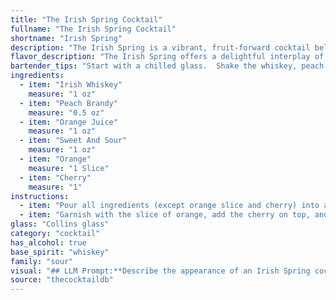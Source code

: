 ```yaml
---
title: "The Irish Spring Cocktail"
fullname: "The Irish Spring Cocktail"
shortname: "Irish Spring"
description: "The Irish Spring is a vibrant, fruit-forward cocktail belonging to the Sour family, likely a modern creation inspired by classic whiskey sours. Its blend of Irish whiskey, peach brandy, and citrus juices creates a refreshing and balanced flavor profile. "
flavor_description: "The Irish Spring offers a delightful interplay of flavors. The Irish whiskey provides a warm, smoky base, while the peach brandy contributes a sweet, fruity complexity. The orange juice adds a refreshing citrus tang, balanced by the tartness of the sweet and sour mix.  A final touch of orange and cherry  rounds out the experience with a touch of sweetness and bright acidity. It's a balanced and invigorating cocktail, perfect for a sunny afternoon or a cozy evening. "
bartender_tips: "Start with a chilled glass.  Shake the whiskey, peach brandy, orange juice, and sweet & sour vigorously with ice.  Double strain into the glass to ensure a smooth texture.  Garnish with a bright orange slice and a maraschino cherry.  Adjust sweetness to taste by adding more sweet & sour or a splash of simple syrup.  "
ingredients:
  - item: "Irish Whiskey"
    measure: "1 oz"
  - item: "Peach Brandy"
    measure: "0.5 oz"
  - item: "Orange Juice"
    measure: "1 oz"
  - item: "Sweet And Sour"
    measure: "1 oz"
  - item: "Orange"
    measure: "1 Slice"
  - item: "Cherry"
    measure: "1"
instructions:
  - item: "Pour all ingredients (except orange slice and cherry) into a collins glass over ice cubes."
  - item: "Garnish with the slice of orange, add the cherry on top, and serve."
glass: "Collins glass"
category: "cocktail"
has_alcohol: true
base_spirit: "whiskey"
family: "sour"
visual: "## LLM Prompt:**Describe the appearance of an Irish Spring cocktail. This drink is made with Irish whiskey, peach brandy, orange juice, sweet and sour mix, an orange slice, and a maraschino cherry.****Focus on:*** **Color:** What is the overall color of the drink? Is it vibrant, muted, or something in between? * **Clarity:** Is the drink clear, cloudy, or layered? * **Texture:** Does the drink have any visible foam, bubbles, or ice?* **Garnish:** Describe the orange slice and cherry in detail. What are their sizes and positions?* **Overall impression:** How would you describe the overall visual appeal of the cocktail? Is it elegant, festive, refreshing, or something else? **Example:**The Irish Spring is a vibrant orange cocktail with a light cloud of foam resting atop. The color is reminiscent of a summer sunset, with a hint of golden amber peeking through the frothy top.  A thick orange slice, with its peel curled inwards, rests on the edge of the glass, while a plump maraschino cherry clings to the rim, its red hue a delightful contrast to the orange. "
source: "thecocktaildb"
---
```


